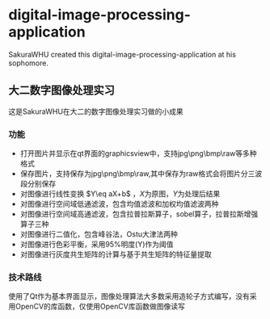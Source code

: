 # digital-image-processing-application
SakuraWHU created this digital-image-processing-application at his sophomore.


## 大二数字图像处理实习
这是SakuraWHU在大二的数字图像处理实习做的小成果
### 功能
- 打开图片并显示在qt界面的graphicsview中，支持jpg\png\bmp\raw等多种格式
- 保存图片，支持保存为jpg\png\bmp\raw,其中保存为raw格式会将图片分三波段分别保存
- 对图像进行线性变换 $Y\eq aX+b$  ，$X$为原图，$Y$为处理后结果
- 对图像进行空间域低通滤波，包含均值滤波和加权均值滤波两种
- 对图像进行空间域高通滤波，包含拉普拉斯算子，sobel算子，拉普拉斯增强算子三种
- 对图像进行二值化，包含峰谷法，Ostu大津法两种
- 对图像进行色彩平衡，采用95%明度(Y)作为阈值
- 对图像进行灰度共生矩阵的计算与基于共生矩阵的特征量提取

### 技术路线
使用了Qt作为基本界面显示，图像处理算法大多数采用造轮子方式编写，没有采用OpenCV的库函数，仅使用OpenCV库函数做图像读写
